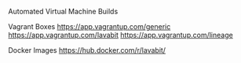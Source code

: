 
Automated Virtual Machine Builds

Vagrant Boxes
https://app.vagrantup.com/generic
https://app.vagrantup.com/lavabit
https://app.vagrantup.com/lineage

Docker Images
https://hub.docker.com/r/lavabit/
